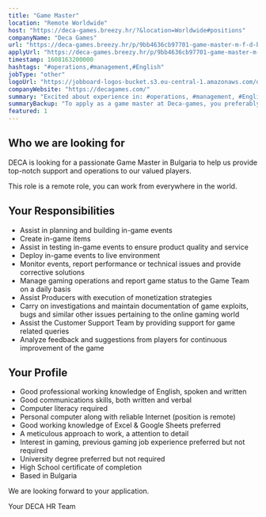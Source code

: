 ```yaml
---
title: "Game Master"
location: "Remote Worldwide"
host: "https://deca-games.breezy.hr/?&location=Worldwide#positions"
companyName: "Deca Games"
url: "https://deca-games.breezy.hr/p/9bb4636cb97701-game-master-m-f-d-bulgaria"
applyUrl: "https://deca-games.breezy.hr/p/9bb4636cb97701-game-master-m-f-d-bulgaria/apply"
timestamp: 1608163200000
hashtags: "#operations,#management,#English"
jobType: "other"
logoUrl: "https://jobboard-logos-bucket.s3.eu-central-1.amazonaws.com/deca-games"
companyWebsite: "https://decagames.com/"
summary: "Excited about experience in: #operations, #management, #English? Check out this job post!"
summaryBackup: "To apply as a game master at Deca-games, you preferably need to have some knowledge of: #operations, #management, #office."
featured: 1
---
```


## Who we are looking for

DECA is looking for a passionate Game Master in Bulgaria to help us provide top-notch support and operations to our valued players.

This role is a remote role, you can work from everywhere in the world.

## Your Responsibilities

*   Assist in planning and building in-game events
*   Create in-game items
*   Assist in testing in-game events to ensure product quality and service
*   Deploy in-game events to live environment
*   Monitor events, report performance or technical issues and provide corrective solutions
*   Manage gaming operations and report game status to the Game Team on a daily basis
*   Assist Producers with execution of monetization strategies
*   Carry on investigations and maintain documentation of game exploits, bugs and similar other issues pertaining to the online gaming world
*   Assist the Customer Support Team by providing support for game related queries
*   Analyze feedback and suggestions from players for continuous improvement of the game

## Your Profile

*   Good professional working knowledge of English, spoken and written
*   Good communications skills, both written and verbal
*   Computer literacy required
*   Personal computer along with reliable Internet (position is remote)
*   Good working knowledge of Excel & Google Sheets preferred
*   A meticulous approach to work, a attention to detail
*   Interest in gaming, previous gaming job experience preferred but not required
*   University degree preferred but not required
*   High School certificate of completion
*   Based in Bulgaria

We are looking forward to your application.

Your DECA HR Team
